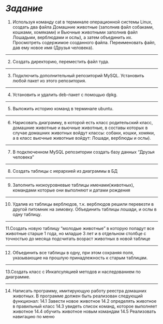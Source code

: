 # *Задание*
1. Используя команду cat в терминале операционной системы Linux, создать
два файла Домашние животные (заполнив файл собаками, кошками,
хомяками) и Вьючные животными заполнив файл Лошадьми, верблюдами и
ослы), а затем объединить их. Просмотреть содержимое созданного файла.
Переименовать файл, дав ему новое имя (Друзья человека).
***
2. Создать директорию, переместить файл туда.
***
3. Подключить дополнительный репозиторий MySQL. Установить любой пакет
из этого репозитория.
***
4. Установить и удалить deb-пакет с помощью dpkg.
***
5. Выложить историю команд в терминале ubuntu.
***   
6. Нарисовать диаграмму, в которой есть класс родительский класс, домашние
животные и вьючные животные, в составы которых в случае домашних
животных войдут классы: собаки, кошки, хомяки, а в класс вьючные животные
войдут: Лошади, верблюды и ослы).
***
7. В подключенном MySQL репозитории создать базу данных “Друзья
человека”
***
8. Создать таблицы с иерархией из диаграммы в БД
***
9. Заполнить низкоуровневые таблицы именами(животных), командами
которые они выполняют и датами рождения
***
10. Удалив из таблицы верблюдов, т.к. верблюдов решили перевезти в другой
питомник на зимовку. Объединить таблицы лошади, и ослы в одну таблицу.
***
11.Создать новую таблицу “молодые животные” в которую попадут все
животные старше 1 года, но младше 3 лет и в отдельном столбце с точностью
до месяца подсчитать возраст животных в новой таблице
***
12. Объединить все таблицы в одну, при этом сохраняя поля, указывающие на
прошлую принадлежность к старым таблицам.
***
13.Создать класс с Инкапсуляцией методов и наследованием по диаграмме.
***
14. Написать программу, имитирующую работу реестра домашних животных.
В программе должен быть реализован следующий функционал:
  14.1 Завести новое животное
  14.2 определять животное в правильный класс
  14.3 увидеть список команд, которое выполняет животное
  14.4 обучить животное новым командам
  14.5 Реализовать навигацию по меню

